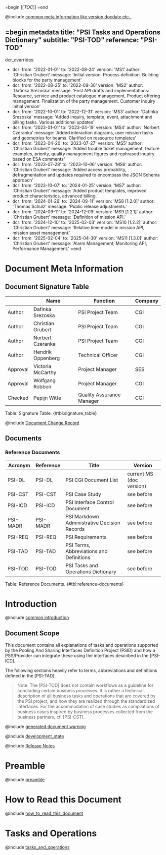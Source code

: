 =begin
[[_TOC_]]
=end

@include [common meta information like version docdate etc..](../common/common_metadata.md)

=begin metadata
title: "PSI Tasks and Operations Dictionary"
subtitle: "PSI-TOD"
reference: "PSI-TOD"
---
dcr_overrides:
 - dcr:
   from: '2022-01-01'
   to: '2022-08-24'
   version: 'MS1'
   author: 'Christian Grubert'
   message: 'Initial version. Process definition. Building blocks for the party management'
 - dcr:
   from: '2022-08-25'
   to: '2022-09-30'
   version: 'MS2'
   author: 'Dafinka Srezoska'
   message: 'First API drafts and implementations: Resource, service and product catalogue management, Product offering management. Finalization of the party management. Customer inquiry initial version'
 - dcr:
   from: '2022-10-01'
   to: '2022-12-31'
   version: 'MS3'
   author: 'Dafinka Srezoska'
   message: 'Added inquiry, template, event, attachment and billing tasks. Various additional updates'
 - dcr:
   from: '2023-01-01'
   to: '2023-04-19'
   version: 'MS4'
   author: 'Norbert Czeranka'
   message: 'Added interaction diagrams, user mission tasks and geometries for beams. Clarified on ressource templates'
 - dcr:
   from: '2023-04-20'
   to: '2023-07-27'
   version: 'MS5'
   author: 'Christian Grubert'
   message: 'Added trouble ticket management, feature examples, priority, quality management figures and rephrased inquiry based on ESA comments'
 - dcr:
   from: '2023-07-28'
   to: '2023-10-06'
   version: 'MS6'
   author: 'Christian Grubert'
   message: 'Added access probability, defragmentation and updates required to encompass the JSON Schema approach'
 - dcr:
   from: '2023-10-07'
   to: '2024-01-25'
   version: 'MS7'
   author: 'Christian Grubert'
   message: 'Added product templates, improved product characteristics, advanced billing.'
 - dcr:
   from: '2024-01-26'
   to: '2024-09-11'
   version: 'MS8 [1.2.0]'
   author: 'Thomas Schulz'
   message: 'Public release adjustments.'
 - dcr:
   from: '2024-09-11'
   to: '2024-12-09'
   version: 'MS9 [1.2.1]'
   author: 'Christian Grubert'
   message: 'Definition of mission API.'
 - dcr:
   from: '2024-12-10'
   to: '2025-02-03'
   version: 'MS10 [1.2.2]'
   author: 'Christian Grubert'
   message: 'Relative time model in mission API, mission asset management.'
 - dcr:
   from: '2025-02-04'
   to: '2025-04-30'
   version: 'MS11 [1.3.0]'
   author: 'Christian Grubert'
   message: 'Alarm Management, Monitoring API, Performance Management.'
=end

# Document Meta Information

## Document Signature Table

|           | Name              | Function                       | Company         |
| --------- | ----------------- | ------------------------------ | --------------- |
| Author    | Dafinka Srezoska  | PSI Project Team               | CGI             |
| Author    | Christian Grubert | PSI Project Team               | CGI             |
| Author    | Norbert Czeranka  | PSI Project Team               | CGI             |
| Author    | Hendrik Oppenberg | Technical Officer              | CGI             |
| Approval  | Victoria McCarthy | Project Manager                | SES             |
| Approval  | Wolfgang Robben   | Project Manager                | CGI             |
| Checked   | Pepijn Witte      | Quality Assurance Manager      | CGI             |

Table: Signature Table. {#tbl:signature_table}

@include [Document Change Record](../common/document-change-record.md)

## Documents

### Reference Documents

| Acronym  | Reference | Title                                        | Version                  |
|----------|-----------|----------------------------------------------|--------------------------|
| PSI-DL   | PSI-DL    | PSI CGI Document List                        | current MS (doc version) |
| PSI-CST  | PSI-CST   | PSI Case Study                               | see before               |
| PSI-ICD  | PSI-ICD   | PSI Interface Control Document               | see before               |
| PSI-MADR | PSI-MADR  | PSI Markdown Administrative Decision Records | see before               |
| PSI-REQ  | PSI-REQ   | PSI Requirements                             | see before               |
| PSI-TAD  | PSI-TAD   | PSI Terms, Abbreviations and Definitions     | see before               |
| PSI-TOD  | PSI-TOD   | PSI Tasks and Operations Dictionary          | see before               |

Table: Reference Documents. {#tbl:reference-documents}

# Introduction

@include [common introduction](../common/intro_description.md)

## Document Scope

This document contains all explanations of tasks and operations supported by the Pooling And Sharing Interfaces Definition Project (PSID) and how a PSS/Provider can integrate these using the interfaces described in the [PSI-ICD].

The following sections heavily refer to terms, abbreviations and definitions defined in the [PSI-TAD].

> Note: The [PSI-TOD] does not contain workflows as a guideline for concluding certain business processes.
> It is rather a technical description of all business tasks and operations that are covered by the PSI project, and how they are realized through the standardized interfaces.
> For the accommodation of case studies as compilations of business cases inspired by business processes collected from the business partners, cf. [PSI-CST].

@include [generated document warning](../common/generated_document.md)

@include [development_state](../common/development_state.md)

@include [Release Notes](../common/release_notes.md)

# Preamble

@include [preamble](preamble.md)

# How to Read this Document

@include [how_to_read_this_document](how_to_read_this_document.md)

# Tasks and Operations

@include [tasks_and_operations](tasks_and_operations.md)
